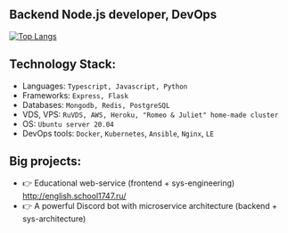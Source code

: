 ## Backend Node.js developer, DevOps


[![Top Langs](https://github-readme-stats.vercel.app/api/top-langs/?username=LCcodder&langs_count=10)](https://github.com/LCcodder/github-readme-stats)

## **Technology Stack:**
- Languages: `Typescript, Javascript, Python`
- Frameworks: `Express, Flask`
- Databases: `Mongodb, Redis, PostgreSQL`
- VDS, VPS: `RuVDS, AWS, Heroku, "Romeo & Juliet" home-made cluster`
- OS: `Ubuntu server 20.04`
- DevOps tools: `Docker`, `Kubernetes`, `Ansible`, `Nginx`, `LE`


## **Big projects:**
- 👉 Educational web-service (frontend + sys-engineering) http://english.school1747.ru/
- 👉 A powerful Discord bot with microservice architecture (backend + sys-architecture)

<!---
LCcodder/LCcodder is a ✨ special ✨ repository because its `README.md` (this file) appears on your GitHub profile.
You can click the Preview link to take a look at your changes.
--->
